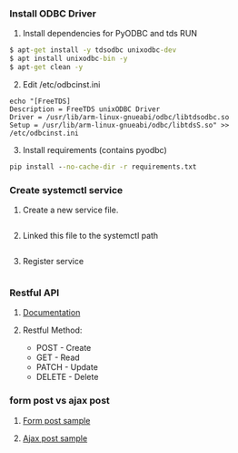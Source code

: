 ### Install ODBC Driver

1. Install dependencies for PyODBC and tds RUN 

```cmd
$ apt-get install -y tdsodbc unixodbc-dev 
$ apt install unixodbc-bin -y 
$ apt-get clean -y
```

2. Edit /etc/odbcinst.ini
```
echo "[FreeTDS]
Description = FreeTDS unixODBC Driver
Driver = /usr/lib/arm-linux-gnueabi/odbc/libtdsodbc.so
Setup = /usr/lib/arm-linux-gnueabi/odbc/libtdsS.so" >> /etc/odbcinst.ini
```
3. Install requirements (contains pyodbc) 
```cmd
pip install --no-cache-dir -r requirements.txt
```

### Create systemctl service

1. Create a new service file.
```cmd

```

2. Linked this file to the systemctl path
```cmd

```
3. Register service
```cmd

```

### Restful API

1. [Documentation](https://tw.alphacamp.co/blog/rest-restful-api)

2. Restful Method:
    * POST - Create 
    * GET -  Read
    * PATCH - Update 
    * DELETE -  Delete



### form post vs ajax post

1. [Form post sample](https://www.w3schools.com/tags/tryit.asp?filename=tryhtml_form_method_post) 

2. [Ajax post sample](https://www.w3schools.com/jquery/tryit.asp?filename=tryjquery_ajax_post)


